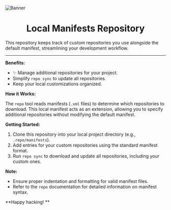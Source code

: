 ![Banner](https://cdn.discordapp.com/attachments/1046741210909380698/1252755969029574717/SKB6iLmN.jpg?ex=6691092a&is=668fb7aa&hm=93a6ac3904ead4fae59568817c5332bf7c890ace3cd182132ba1ecec52a3c4db&)
<h1 align="center"><strong>Local Manifests Repository</strong></h1>

This repository keeps track of custom repositories you use alongside the default manifest, streamlining your development workflow.

---

**Benefits:**

- ✨ Manage additional repositories for your project.
-   Simplify `repo sync` to update all repositories.
-   Keep your local customizations organized.

**How it Works:**

The `repo` tool reads manifests (`.xml` files) to determine which repositories to download. This local manifest acts as an extension, allowing you to specify additional repositories without modifying the default manifest.

**Getting Started:**

1. Clone this repository into your local project directory (e.g., `.repo/manifests`).
2. Add entries for your custom repositories using the standard manifest format.
3. Run `repo sync` to download and update all repositories, including your custom ones.

**Note:**

- Ensure proper indentation and formatting for valid manifest files.
- Refer to the `repo` documentation for detailed information on manifest syntax.

**Happy hacking! **
